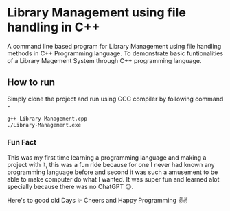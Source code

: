 # Library Management using file handling in C++
A command line based program for Library Management using file handling methods in C++ Programming language. To demonstrate basic funtionalities of a Library Magement System through C++ programming language.

## How to run
Simply clone the project and run using GCC compiler by following command -
```bash
g++ Library-Management.cpp
./Library-Management.exe
```
### Fun Fact
This was my first time learning a programming language and making a project with it, this was a fun ride because for one I never had known any programming language before and second it was such a amusement to be able to make computer do what I wanted. It was super fun and learned alot specially because there was no ChatGPT 😉.

Here's to good old Days ✨
Cheers and Happy Programming ✌️✌
